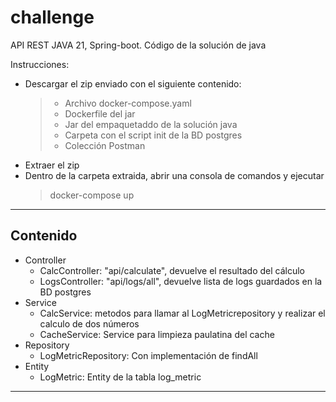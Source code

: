 # challenge


API REST JAVA 21, Spring-boot.
Código de la solución de java

Instrucciones: 
- Descargar el zip enviado con el siguiente contenido:  
  > - Archivo docker-compose.yaml  
  > - Dockerfile del jar  
  > - Jar del empaquetaddo de la solución java  
  > - Carpeta con el script init de la BD postgres 
  > - Colección Postman
- Extraer el zip 
- Dentro de la carpeta extraida, abrir una consola de comandos y ejecutar
  > docker-compose up
---
## Contenido
- Controller   
  - CalcController: "api/calculate", devuelve el resultado del cálculo
  - LogsController: "api/logs/all", devuelve lista de logs guardados en la BD postgres
- Service  
  - CalcService: metodos para llamar al LogMetricrepository y realizar el calculo de dos números
  - CacheService: Service para limpieza paulatina del cache 
- Repository  
  - LogMetricRepository: Con implementación de findAll
- Entity  
  - LogMetric: Entity de la tabla log_metric
---
